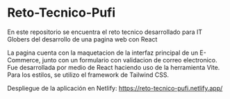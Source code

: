 # Reto-Tecnico-Pufi

En este repositorio se encuentra el reto tecnico desarrollado para IT Globers del desarrollo de una pagina web con React

La pagina cuenta con la maquetacion de la interfaz principal de un E-Commerce, junto con un formulario con validacion de correo electronico. Fue desarrollada por medio de React haciendo uso de la herramienta Vite. Para los estilos, se utilizo el framework de Tailwind CSS.

Despliegue de la aplicación en Netlify: https://reto-tecnico-pufi.netlify.app/
